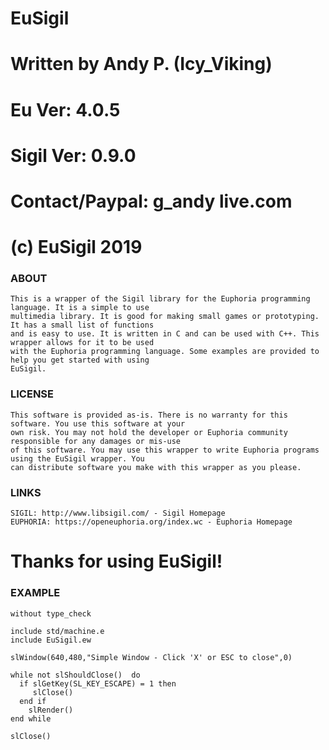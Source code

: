 # EuSigil
# Written by Andy P. (Icy_Viking)
# Eu Ver: 4.0.5
# Sigil Ver: 0.9.0
# Contact/Paypal: g_andy <at> live.com

	
	
# (c) EuSigil 2019

### ABOUT
```
This is a wrapper of the Sigil library for the Euphoria programming language. It is a simple to use
multimedia library. It is good for making small games or prototyping. It has a small list of functions
and is easy to use. It is written in C and can be used with C++. This wrapper allows for it to be used
with the Euphoria programming language. Some examples are provided to help you get started with using
EuSigil.
```

### LICENSE

```
This software is provided as-is. There is no warranty for this software. You use this software at your
own risk. You may not hold the developer or Euphoria community responsible for any damages or mis-use
of this software. You may use this wrapper to write Euphoria programs using the EuSigil wrapper. You
can distribute software you make with this wrapper as you please. 
```

### LINKS
```
SIGIL: http://www.libsigil.com/ - Sigil Homepage
EUPHORIA: https://openeuphoria.org/index.wc - Euphoria Homepage
```


# Thanks for using EuSigil! 

### EXAMPLE

```
without type_check

include std/machine.e
include EuSigil.ew

slWindow(640,480,"Simple Window - Click 'X' or ESC to close",0)

while not slShouldClose()  do
  if slGetKey(SL_KEY_ESCAPE) = 1 then
  	 slClose()
  end if
	slRender()
end while

slClose()

```
